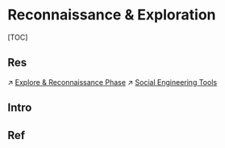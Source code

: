 # Reconnaissance & Exploration

[TOC]



## Res
↗ [Explore & Reconnaissance Phase](../../../🥇%20Best%20Practice/💉%20Pen-testing/Explore%20&%20Reconnaissance%20Phase/Explore%20&%20Reconnaissance%20Phase.md)
↗ [Social Engineering Tools](../../Social%20Engineering%20Tools/Social%20Engineering%20Tools.md)



## Intro


## Ref

